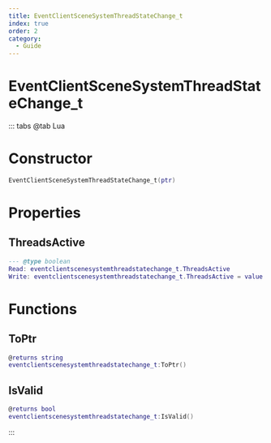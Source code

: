 ```yaml
---
title: EventClientSceneSystemThreadStateChange_t
index: true
order: 2
category:
  - Guide
---
```


# EventClientSceneSystemThreadStateChange_t

::: tabs
@tab Lua
# Constructor
```lua
EventClientSceneSystemThreadStateChange_t(ptr)
```
# Properties
## ThreadsActive 
```lua
--- @type boolean
Read: eventclientscenesystemthreadstatechange_t.ThreadsActive
Write: eventclientscenesystemthreadstatechange_t.ThreadsActive = value
```
# Functions
## ToPtr
```lua
@returns string
eventclientscenesystemthreadstatechange_t:ToPtr()
```
## IsValid
```lua
@returns bool
eventclientscenesystemthreadstatechange_t:IsValid()
```

:::